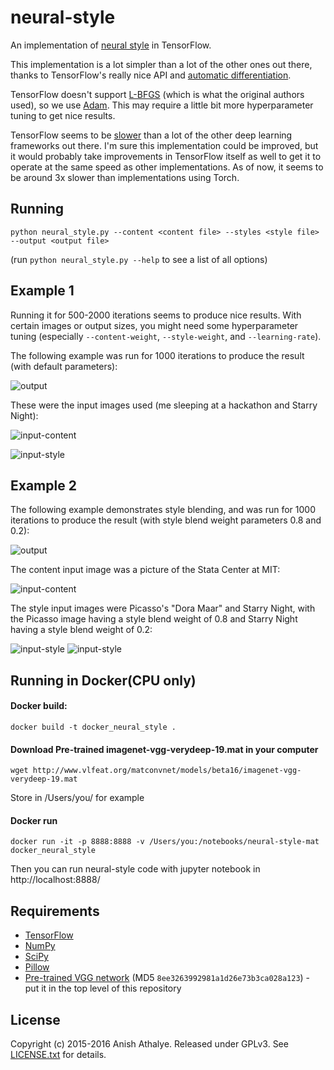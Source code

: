 # neural-style

An implementation of [neural style][paper] in TensorFlow.

This implementation is a lot simpler than a lot of the other ones out there,
thanks to TensorFlow's really nice API and [automatic differentiation][ad].

TensorFlow doesn't support [L-BFGS][l-bfgs] (which is what the original authors
used), so we use [Adam][adam]. This may require a little bit more
hyperparameter tuning to get nice results.

TensorFlow seems to be [slower][tensorflow-benchmarks] than a lot of the other
deep learning frameworks out there. I'm sure this implementation could be
improved, but it would probably take improvements in TensorFlow itself as well
to get it to operate at the same speed as other implementations. As of now, it
seems to be around 3x slower than implementations using Torch.

## Running

`python neural_style.py --content <content file> --styles <style file> --output <output file>`

(run `python neural_style.py --help` to see a list of all options)

## Example 1

Running it for 500-2000 iterations seems to produce nice results. With certain
images or output sizes, you might need some hyperparameter tuning (especially
`--content-weight`, `--style-weight`, and `--learning-rate`).

The following example was run for 1000 iterations to produce the result (with
default parameters):

![output](examples/1-output.jpg)

These were the input images used (me sleeping at a hackathon and Starry Night):

![input-content](examples/1-content.jpg)

![input-style](examples/1-style.jpg)

## Example 2

The following example demonstrates style blending, and was run for 1000
iterations to produce the result (with style blend weight parameters 0.8 and
0.2):

![output](examples/2-output.jpg)

The content input image was a picture of the Stata Center at MIT:

![input-content](examples/2-content.jpg)

The style input images were Picasso's "Dora Maar" and Starry Night, with the
Picasso image having a style blend weight of 0.8 and Starry Night having a
style blend weight of 0.2:

![input-style](examples/2-style1.jpg)
![input-style](examples/2-style2.jpg)

## Running in Docker(CPU only)
#### Docker build:
```
docker build -t docker_neural_style .
```

#### Download Pre-trained imagenet-vgg-verydeep-19.mat in your computer
```
wget http://www.vlfeat.org/matconvnet/models/beta16/imagenet-vgg-verydeep-19.mat
```
Store in /Users/you/ for example

#### Docker run
```
docker run -it -p 8888:8888 -v /Users/you:/notebooks/neural-style-mat docker_neural_style
```
Then you can run neural-style code with jupyter notebook in http://localhost:8888/

## Requirements

* [TensorFlow](https://www.tensorflow.org/versions/master/get_started/os_setup.html#download-and-setup)
* [NumPy](https://github.com/numpy/numpy/blob/master/INSTALL.rst.txt)
* [SciPy](https://github.com/scipy/scipy/blob/master/INSTALL.rst.txt)
* [Pillow](http://pillow.readthedocs.io/en/3.3.x/installation.html#installation)
* [Pre-trained VGG network][net] (MD5 `8ee3263992981a1d26e73b3ca028a123`) - put it in the top level of this repository

## License

Copyright (c) 2015-2016 Anish Athalye. Released under GPLv3. See
[LICENSE.txt][license] for details.

[net]: http://www.vlfeat.org/matconvnet/models/beta16/imagenet-vgg-verydeep-19.mat
[paper]: http://arxiv.org/pdf/1508.06576v2.pdf
[l-bfgs]: https://en.wikipedia.org/wiki/Limited-memory_BFGS
[adam]: http://arxiv.org/abs/1412.6980
[ad]: https://en.wikipedia.org/wiki/Automatic_differentiation
[tensorflow-benchmarks]: https://github.com/soumith/convnet-benchmarks
[license]: LICENSE.txt
